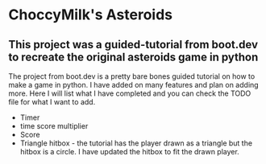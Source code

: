 # ChoccyMilk's Asteroids

## This project was a guided-tutorial from boot.dev to recreate the original asteroids game in python

The project from boot.dev is a pretty bare bones guided tutorial on how to make a game in python. I have added on many features and plan on adding more. Here I will list what I have completed and you can check the TODO file for what I want to add.

* Timer
* time score multiplier
* Score
* Triangle hitbox - the tutorial has the player drawn as a triangle but the hitbox is a circle. I have updated the hitbox to fit the drawn player.
